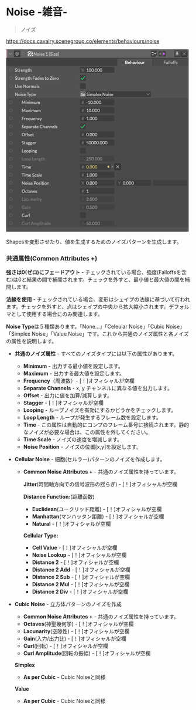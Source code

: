# Noise -雑音-

> ノイズ

https://docs.cavalry.scenegroup.co/elements/behaviours/noise

![Noise01](noise.assets/Noise01.png)

Shapesを変形させたり、値を生成するためのノイズパターンを生成します。

### 共通属性(Common Attributes +)

**強さは0(ゼロ)にフェードアウト** - チェックされている場合、強度(Falloffsを含む)は0と結果の間で補間されます。チェックを外すと、最小値と最大値の間を補間します。

**法線を使用** - チェックされている場合、変形はシェイプの法線に基づいて行われます。チェックを外すと、点はシェイプの中央から拡大縮小されます。デフォルマとして使用する場合にのみ関連します。

**Noise Type**は５種類あります。「None...」「Celeular Noise」「Cubic Noise」「Simplex Noise」「Value Noise」です。これから共通のノイズ属性と各ノイズの属性を説明します。

- **共通のノイズ属性** - すべてのノイズタイプには以下の属性があります。
  - **Minimum** - 出力する最小値を設定します。
  - **Maximum** - 出力する最大値を設定します。
  - **Frequency**（周波数）-  [！]オフィシャルが空欄
  - **Separate Channels** - x, y チャンネルに異なる値を出力します。
  - **Offset** - 出力に値を加算/減算します。
  - **Stagger** - [！]オフィシャルが空欄 
  - **Looping** - ループノイズを有効にするかどうかをチェックします。
  - **Loop Length** - ループが発生するフレーム数を設定します。
  - **Time** - この属性は自動的にコンプのフレーム番号に接続されます。静的なノイズが必要な場合は、この属性を外してください。
  - **Time Scale** - ノイズの速度を増減します。
  - **Noise Position** - ノイズの位置[x,y]を設定します。

- **Cellular Noise** - 細胞(セルラー)パターンのノイズを作成します。

  - **Common Noise Attributes +** - 共通のノイズ属性を持っています。

    **Jitter**(時間軸方向での信号波形の揺らぎ) - [！]オフィシャルが空欄

    **Distance Function:**(距離函数)

    - **Euclidean**(ユークリッド距離) - [！]オフィシャルが空欄
    - **Manhattan**(マンハッタン距離) - [！]オフィシャルが空欄
    - **Natural** - [！]オフィシャルが空欄

    **Cellular Type:**

    - **Cell Value** - [！]オフィシャルが空欄
    - **Noise Lookup** - [！]オフィシャルが空欄
    - **Distance 2** - [！]オフィシャルが空欄
    - **Distance 2 Add** - [！]オフィシャルが空欄
    - **DIstance 2 Sub** - [！]オフィシャルが空欄
    - **Distance 2 Mul** - [！]オフィシャルが空欄
    - **Distance 2 Div** - [！]オフィシャルが空欄

- **Cubic Noise** - 立方体パターンのノイズを作成

  - **Common Noise Attributes +** - 共通のノイズ属性を持っています。
  - **Octaves**(神聖幾何学) - [！]オフィシャルが空欄
  - **Lacunarity**(空隙性) - [！]オフィシャルが空欄
  - **Gain**(入力/出力比) - [！]オフィシャルが空欄
  - **Curl**(回転) - [！]オフィシャルが空欄
  - **Curl Amplitude**(回転の振幅) - [！]オフィシャルが空欄

  **Simplex**

  - **As per Cubic** - Cubic Noiseと同様

  **Value**

  - **As per Cubic** - Cubic Noiseと同様

